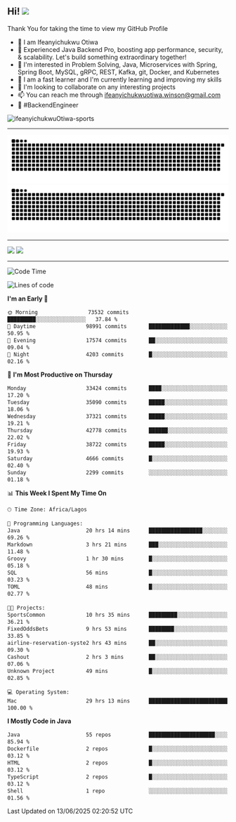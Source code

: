 <!-- BLOG-POST-LIST:START --><!-- BLOG-POST-LIST:END -->

## Hi! <img src="https://media.giphy.com/media/hvRJCLFzcasrR4ia7z/giphy.gif" width="4%"> 

Thank You for taking the time to view my GitHub Profile

- 👋 I am Ifeanyichukwu Otiwa
- 🚀 Experienced Java Backend Pro, boosting app performance, security, & scalability. Let's build something extraordinary together!
- 👀 I'm interested in Problem Solving, Java, Microservices with Spring, Spring Boot, MySQL, gRPC, REST, Kafka, git, Docker, and Kubernetes
- 🌱 I am a fast learner and I'm currently learning and improving my skills
- 💞️ I'm looking to collaborate on any interesting projects
- 📫 You can reach me through ifeanyichukwuotiwa.winson@gmail.com
- 🚀 #BackendEngineer

<p align="left" marginTop="10px"> <img src="https://komarev.com/ghpvc/?username=ifeanyichukwuOtiwa-sports&label=Profile%20views&color=0e75b6&style=for-the-badge" alt="ifeanyichukwuOtiwa-sports" /> </p>

***

<!--🐍📈SNAKEGRAPH / 🌐WEBSITE: https://github.com/Platane/snk -->
![github contribution grid snake animation](https://raw.githubusercontent.com/ifeanyichukwuOtiwa-sports/ifeanyichukwuOtiwa-sports/output/github-contribution-grid-snake-dark.svg#gh-dark-mode-only)![github contribution grid snake animation](https://raw.githubusercontent.com/ifeanyichukwuOtiwa-sports/ifeanyichukwuOtiwa-sports/output/github-contribution-grid-snake.svg#gh-light-mode-only)

***

<p float="left">
  <img float="left" src="https://github-readme-stats.vercel.app/api?username=ifeanyichukwuOtiwa-sports&count_private=true&include_all_commits=true&theme=react&show_icons=true" />
  <img float="right" src="https://github-readme-stats.vercel.app/api/top-langs/?username=ifeanyichukwuOtiwa-sports&layout=compact&show_icons=true&theme=react" /> 
</p>

***



<!--START_SECTION:waka-->
![Code Time](http://img.shields.io/badge/Code%20Time-3%2C806%20hrs%2049%20mins-blue)

![Lines of code](https://img.shields.io/badge/From%20Hello%20World%20I%27ve%20Written-52.8%20million%20lines%20of%20code-blue)

**I'm an Early 🐤** 

```text
🌞 Morning                73532 commits       █████████░░░░░░░░░░░░░░░░   37.84 % 
🌆 Daytime                98991 commits       █████████████░░░░░░░░░░░░   50.95 % 
🌃 Evening                17574 commits       ██░░░░░░░░░░░░░░░░░░░░░░░   09.04 % 
🌙 Night                  4203 commits        █░░░░░░░░░░░░░░░░░░░░░░░░   02.16 % 
```
📅 **I'm Most Productive on Thursday** 

```text
Monday                   33424 commits       ████░░░░░░░░░░░░░░░░░░░░░   17.20 % 
Tuesday                  35090 commits       █████░░░░░░░░░░░░░░░░░░░░   18.06 % 
Wednesday                37321 commits       █████░░░░░░░░░░░░░░░░░░░░   19.21 % 
Thursday                 42778 commits       ██████░░░░░░░░░░░░░░░░░░░   22.02 % 
Friday                   38722 commits       █████░░░░░░░░░░░░░░░░░░░░   19.93 % 
Saturday                 4666 commits        █░░░░░░░░░░░░░░░░░░░░░░░░   02.40 % 
Sunday                   2299 commits        ░░░░░░░░░░░░░░░░░░░░░░░░░   01.18 % 
```


📊 **This Week I Spent My Time On** 

```text
🕑︎ Time Zone: Africa/Lagos

💬 Programming Languages: 
Java                     20 hrs 14 mins      █████████████████░░░░░░░░   69.26 % 
Markdown                 3 hrs 21 mins       ███░░░░░░░░░░░░░░░░░░░░░░   11.48 % 
Groovy                   1 hr 30 mins        █░░░░░░░░░░░░░░░░░░░░░░░░   05.18 % 
SQL                      56 mins             █░░░░░░░░░░░░░░░░░░░░░░░░   03.23 % 
TOML                     48 mins             █░░░░░░░░░░░░░░░░░░░░░░░░   02.77 % 

🐱‍💻 Projects: 
SportsCommon             10 hrs 35 mins      █████████░░░░░░░░░░░░░░░░   36.21 % 
FixedOddsBets            9 hrs 53 mins       ████████░░░░░░░░░░░░░░░░░   33.85 % 
airline-reservation-syste2 hrs 43 mins       ██░░░░░░░░░░░░░░░░░░░░░░░   09.30 % 
Cashout                  2 hrs 3 mins        ██░░░░░░░░░░░░░░░░░░░░░░░   07.06 % 
Unknown Project          49 mins             █░░░░░░░░░░░░░░░░░░░░░░░░   02.85 % 

💻 Operating System: 
Mac                      29 hrs 13 mins      █████████████████████████   100.00 % 
```

**I Mostly Code in Java** 

```text
Java                     55 repos            █████████████████████░░░░   85.94 % 
Dockerfile               2 repos             █░░░░░░░░░░░░░░░░░░░░░░░░   03.12 % 
HTML                     2 repos             █░░░░░░░░░░░░░░░░░░░░░░░░   03.12 % 
TypeScript               2 repos             █░░░░░░░░░░░░░░░░░░░░░░░░   03.12 % 
Shell                    1 repo              ░░░░░░░░░░░░░░░░░░░░░░░░░   01.56 % 
```




 Last Updated on 13/06/2025 02:20:52 UTC
<!--END_SECTION:waka-->

<!--
<p align="center">
![trophy](https://github-profile-trophy.vercel.app/?username=ifeanyichukwuOtiwa-sports&theme=onedark) (https://github.com/ryo-ma/github-profile-trophy)
</p>
-->

<!---
ifeanyi-otiwa/ifeanyi-otiwa is a ✨ special ✨ repository because its `README.md` (this file) appears on your GitHub profile.
You can click the Preview link to take a look at your changes.
--->
